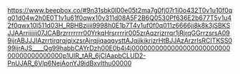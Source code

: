 https://www.beepbox.co/#9n31sbk0l00e05t2ma7g0fj07r1i0o432T0v1u10f0qg01d04w2h0E0T1v1u61f0qwx10v311d08A5F2B6Q0530Pf636E2b677T5v1u42f0qwx10l511d03H_RBHBziiii9998h0E1b7T4v1uf0f0q011z6666ji8k8k3jSBKSJJAArriiiiii07JCABrzrrrrrrr00YrkqHrsrrrrjr005zrAqzrjzrrqr1jRjrqGGrrzsrsA099ijrABJJJIAzrrtirqrqjqixzsrAjrqjiqaqqysttAJqjikikrizrHtBJJAzArzrIsRCITKSS099ijrAJS____Qg99habbCAYrDzh00E0b4i4j000000000000000000000000000000000000000p1UIR_tAR_6jClAapbCLUD2-PnUJAR_6Vlp6NejAonYJ9idBxvIthu00000
